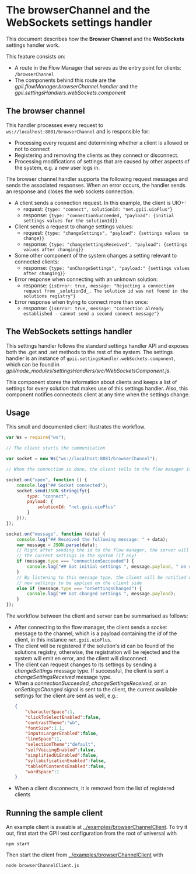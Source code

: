 # The browserChannel and the WebSockets settings handler

This document describes how the __Browser Channel__ and the __WebSockets__ settings handler work.

This feature consists on:

* A route in the Flow Manager that serves as the entry point for clients: `/browserChannel`
* The components behind this route are the _gpii.flowManager.browserChannel.handler_
  and the _gpii.settingsHandlers.webSockets.component_

## The browser channel

This handler processes every request to `ws://localhost:8081/browserChannel` and is responsible for:

* Processing every request and determining whether a client is allowed or not to connect
* Registering and removing the clients as they connect or disconnect.
* Processing modifications of settings that are caused by other aspects of the system, e.g. a new user logs in.

The browser channel handler supports the following request messages and sends the
associated responses.  When an error occurs, the handler sends an response and
closes the web sockets connection.

* A client sends a connection request.  In this example, the client is UIO+:
  * request: `{type: "connect", solutionId: "net.gpii.uioPlus"}`
  * response: `{type: "connectionSucceeded, "payload": {initial settings values for the solutionId}}`
* Client sends a request to change settings values:
  * request: `{type: "changeSettings", "payload": {settings values to change}}`
  * response: `{type: "changeSettingsReceived", "payload": {settings values after changing}}`
* Some other component of the system changes a setting relevant to connected clients:
  * response: `{type: "onChangeSettings", "payload:" {settings values after changing}}`
* Error response when connecting with an unknown solution:
  * response: `{isError: true, message: "Rejecting a connection request from _solutionId_.
  The solution id was not found in the solutions registry"}`
* Error response when trying to connect more than once:
  * response: `{isError: true, message: "Connection already established - cannot send a second connect message"}`

## The WebSockets settings handler

This settings handler follows the standard settings handler API and exposes both the .get and .set methods to the rest
of the system.  The settings handler is an instance of `gpii.settingsHandler.webSockets.component`, which can be found
in _gpii/node_modules/settingsHandlers/src/WebSocketsComponent.js_.

This component stores the information about clients and keeps a list of settings for every solution that makes use of
this settings handler.  Also, this component notifies connecteds client at any time when the settings change.

## Usage

This small and documented client illustrates the workflow.

```javascript
var Ws = require("ws");

// The client starts the communication

var socket = new Ws("ws://localhost:8081/browserChannel");

// When the connection is done, the client tells to the flow manager its id

socket.on("open", function () {
    console.log("## Socket connected");
    socket.send(JSON.stringify({
        type: "connect",
        payload: {
            solutionId: "net.gpii.uioPlus"
        }
    }));
});

socket.on("message", function (data) {
    console.log("## Received the following message: " + data);
    var message = JSON.parse(data);
    // Right after sending the id to the flow manager, the server will return back
    // the current settings in the system (if any)
    if (message.type === "connectionSucceeded") {
        console.log("## Got initial settings ", message.payload, " on connection");
    }
    // By listening to this message type, the client will be notified when the system has
    // new settings to be applied on the client side
    else if (message.type === "onSettingsChanged") {
        console.log("## Got changed settings ", message.payload);
    }
});
```

The workflow between the client and server can be summarised as follows:

* After connecting to the flow manager, the client sends a socket message to the channel, which is a payload containing
  the *id* of the client, in this instance `net.gpii.uioPlus`.
* The client will be registered if the solution's id can be found of the solutions registry, otherwise, the registration
  will be rejected and the system will emit en error, and the client will disconnect.
* The client can request changes to its settings by sending a _changeSettings_ message type.  If successful, the client
  is sent a _changeSettingsReceived_ message type.
* When a _connectionSucceeded_, _changeSettingsReceived_, or an _onSettingsChanged_ signal is sent to the client, the
  current available settings for the client are sent as well, e.g.:
    ```json
    {
        "characterSpace":1,
        "clickToSelectEnabled":false,
        "contrastTheme":"wb",
        "fontSize":1.1,
        "inputsLargerEnabled":false,
        "lineSpace":1,
        "selectionTheme":"default",
        "selfVoicingEnabled":false,
        "simplifiedUiEnabled":false,
        "syllabificationEnabled":false,
        "tableOfContentsEnabled":false,
        "wordSpace":1
    }
    ```
* When a client disconnects, it is removed from the list of registered clients

## Running the sample client

An example client is avaiable at [../examples/browserChannelClient](../examples/browserChannelClient). To try it out, first
start the GPII test configuration from the root of universal with

    npm start

Then start the client from [../examples/browserChannelClient](../examples/browserChannelClient) with

    node browserChannelClient.js
